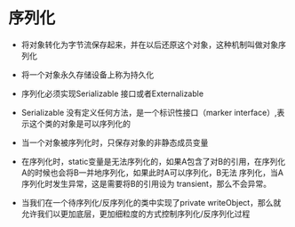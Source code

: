 
# 序列化

- 将对象转化为字节流保存起来，并在以后还原这个对象，这种机制叫做对象序列化
- 将一个对象永久存储设备上称为持久化
- 序列化必须实现Serializable 接口或者Externalizable

- Serializable 没有定义任何方法，是一个标识性接口（marker interface）,表示这个类的对象是可以序列化的

- 当一个对象被序列化时，只保存对象的非静态成员变量

- 在序列化时，static变量是无法序列化的，如果A包含了对B的引用，在序列化A的时候也会将B一并地序列化，如果此时A可以序列化，B无法
序列化，当A序列化时发生异常，这是需要将B的引用设为 transient，那么不会异常。

- 当我们在一个待序列化/反序列化的类中实现了private writeObject，那么就允许我们以更加底层，更加细粒度的方式控制序列化/反序列化过程


